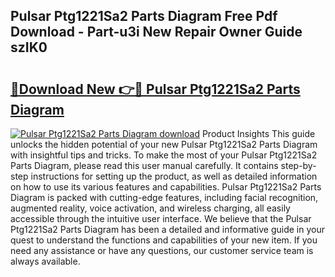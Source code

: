 ## Pulsar Ptg1221Sa2 Parts Diagram Free Pdf Download - Part-u3i New Repair Owner Guide szIK0

# <h2><a href="http://dft8z0.blite.top/?on=Pulsar+Ptg1221Sa2+Parts+Diagram">🔗Download New 👉🔴 Pulsar Ptg1221Sa2 Parts Diagram</a></h2>

[![Pulsar Ptg1221Sa2 Parts Diagram download](https://i.imgur.com/lujVjoI.png)](http://dft8z0.blite.top/?on=Pulsar+Ptg1221Sa2+Parts+Diagram)
Product Insights This guide unlocks the hidden potential of your new Pulsar Ptg1221Sa2 Parts Diagram with insightful tips and tricks. To make the most of your Pulsar Ptg1221Sa2 Parts Diagram, please read this user manual carefully. It contains step-by-step instructions for setting up the product, as well as detailed information on how to use its various features and capabilities. Pulsar Ptg1221Sa2 Parts Diagram is packed with cutting-edge features, including facial recognition, augmented reality, voice activation, and wireless charging, all easily accessible through the intuitive user interface. We believe that the Pulsar Ptg1221Sa2 Parts Diagram has been a detailed and informative guide in your quest to understand the functions and capabilities of your new item. If you need any assistance or have any questions, our customer service team is always available.
